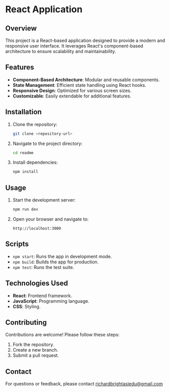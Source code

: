 # React Application

## Overview
This project is a React-based application designed to provide a modern and responsive user interface. It leverages React's component-based architecture to ensure scalability and maintainability.

## Features
- **Component-Based Architecture**: Modular and reusable components.
- **State Management**: Efficient state handling using React hooks.
- **Responsive Design**: Optimized for various screen sizes.
- **Customizable**: Easily extendable for additional features.

## Installation

1. Clone the repository:
    ```bash
    git clone <repository-url>
    ```
2. Navigate to the project directory:
    ```bash
    cd readme
    ```
3. Install dependencies:
    ```bash
    npm install
    ```

## Usage

1. Start the development server:
    ```bash
    npm run dev
    ```
2. Open your browser and navigate to:
    ```
    http://localhost:3000
    ```

## Scripts

- `npm start`: Runs the app in development mode.
- `npm build`: Builds the app for production.
- `npm test`: Runs the test suite.

## Technologies Used

- **React**: Frontend framework.
- **JavaScript**: Programming language.
- **CSS**: Styling.

## Contributing

Contributions are welcome! Please follow these steps:
1. Fork the repository.
2. Create a new branch.
3. Submit a pull request.


## Contact

For questions or feedback, please contact richardbrightasiedu@gmail.com